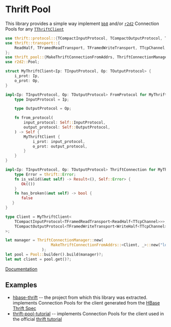 # Thrift Pool

This library provides a simple way implement [`bb8`](https://crates.io/crates/bb8) 
and/or [`r2d2`](https://crates.io/crates/r2d2) Connection Pools
for any [`TThriftClient`](https://docs.rs/thrift/0.15.0/thrift/trait.TThriftClient.html)

```rust
use thrift::protocol::{TCompactInputProtocol, TCompactOutputProtocol, TInputProtocol, TOutputProtocol};
use thrift::transport::{
    ReadHalf, TFramedReadTransport, TFramedWriteTransport, TTcpChannel, WriteHalf,
};
use thrift_pool::{MakeThriftConnectionFromAddrs, ThriftConnectionManager, ThriftConnection, FromProtocol};
use r2d2::Pool;

struct MyThriftClient<Ip: TInputProtocol, Op: TOutputProtocol> {
    i_prot: Ip,
    o_prot: Op,
}

impl<Ip: TInputProtocol, Op: TOutputProtocol> FromProtocol for MyThriftClient<Ip, Op> {
    type InputProtocol = Ip;

    type OutputProtocol = Op;

    fn from_protocol(
        input_protocol: Self::InputProtocol,
        output_protocol: Self::OutputProtocol,
    ) -> Self {
        MyThriftClient {
            i_prot: input_protocol,
            o_prot: output_protocol,
        }
    }
}

impl<Ip: TInputProtocol, Op: TOutputProtocol> ThriftConnection for MyThriftClient<Ip, Op> {
    type Error = thrift::Error;
    fn is_valid(&mut self) -> Result<(), Self::Error> {
       Ok(())
    }
    fn has_broken(&mut self) -> bool {
       false
   }
}

type Client = MyThriftClient<
    TCompactInputProtocol<TFramedReadTransport<ReadHalf<TTcpChannel>>>,
    TCompactOutputProtocol<TFramedWriteTransport<WriteHalf<TTcpChannel>>>,
>;

let manager = ThriftConnectionManager::new(
                    MakeThriftConnectionFromAddrs::<Client, _>::new("localhost:9090")
                );
let pool = Pool::builder().build(manager)?;
let mut client = pool.get()?;

```

[Documentation](https://docs.rs/thrift-pool/1.0.2/thrift_pool/)

## Examples

- [hbase-thrift](https://github.com/midnightexigent/hbase-thrift-rs) -- the project from which this
library was extracted. implements Connection Pools for the client generated from the
[HBase Thrift Spec](https://github.com/apache/hbase/tree/master/hbase-thrift/src/main/resources/org/apache/hadoop/hbase/thrift)
- [thrift-pool-tutorial](https://github.com/midnightexigent/thrift-pool-tutorial-rs) -- implements
Connection Pools for the client used in the official
[thrift tutorial](https://github.com/apache/thrift/tree/master/tutorial)
